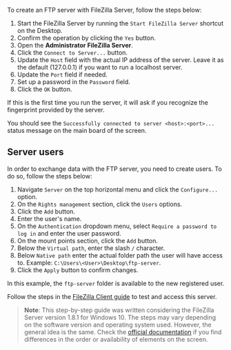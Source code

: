 To create an FTP server with FileZilla Server, follow the steps below:

1. Start the FileZilla Server by running the `Start FileZilla Server` shortcut on the Desktop.
2. Confirm the operation by clicking the `Yes` button.
3. Open the **Administrator FileZilla Server**.
2. Click the `Connect to Server...` button.
3. Update the `Host` field with the actual IP address of the server. Leave it as the default (127.0.0.1) if you want to run a localhost server.
4. Update the `Port` field if needed.
5. Set up a password in the `Password` field.
6. Click the `OK` button.

If this is the first time you run the server, it will ask if you recognize the fingerprint provided by the server.

You should see the `Successfully connected to server <host>:<port>...` status message on the main board of the screen.

## Server users

In order to exchange data with the FTP server, you need to create users. To do so, follow the steps below:

1. Navigate `Server` on the top horizontal menu and click the `Configure...` option.
1. On the `Rights management` section, click the `Users` options.
1. Click the `Add` button.
1. Enter the user's name.
1. On the `Authentication` dropdown menu, select `Require a password to log in` and enter the user password.
1. On the mount points section, click the `Add` button.
1. Below the `Virtual path`, enter the slash `/` character.
1. Below `Native path` enter the actual folder path the user will have access to. Example: `C:\Users\<User>\Desktop\ftp-server`.
1. Click the `Apply` button to confirm changes.

In this example, the `ftp-server` folder is available to the new registered user.

Follow the steps in the [FileZilla Client guide](actualurl) to test and access this server.

> **Note**: This step-by-step guide was written considering the FileZilla Server version 1.8.1 for Windows 10. The steps may vary depending on the software version and operating system used. However, the general idea is the same. Check the [official documentation](https://wiki.filezilla-project.org/Documentation) if you find differences in the order or availability of elements on the screen.
